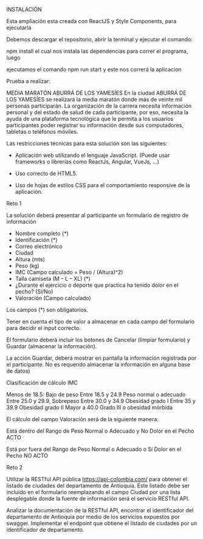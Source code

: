 INSTALACIÓN

Esta ampliación esta creada con ReactJS y Style Components, para ejecutarla 

Debemos descargar el repositorio, abrir la terminal y ejecutar el comando:

npm install el cual nos instala las dependencias para correr el programa, luego

ejecutamos el comando npm run start y este nos correrá la aplicacion

Prueba a realizar:

MEDIA MARATÓN ABURRÁ DE LOS YAMESÍES
En la ciudad ABURRÁ DE LOS YAMESÍES se realizará la media maratón donde más de veinte mil personas participarán. La organización de la carrera necesita información personal y del estado de salud de cada participante, por eso, necesita la ayuda de una plataforma tecnológica que le permita a los usuarios participantes poder registrar su información desde sus computadores, tabletas o teléfonos móviles.

Las restricciones técnicas para esta solución son las siguientes:

- Aplicación web utilizando el lenguaje JavaScript. (Puede usar frameworks o librerías como ReactJs, Angular, VueJs, …)

- Uso correcto de HTML5.
- Uso de hojas de estilos CSS para el comportamiento responsive de la aplicación.

Reto 1

La solución deberá presentar al participante un formulario de registro de información
- Nombre completo (*)
- Identificación (*)
- Correo electrónico
- Ciudad
- Altura (mts)
- Peso (kg)
- IMC (Campo calculado = Peso / (Altura)^2)
- Talla camiseta (M – L – XL) (*)
- ¿Durante el ejercicio o deporte que practica ha tenido dolor en el pecho? (Si/No)
- Valoración (Campo calculado)

Los campos (*) son obligatorios.

Tener en cuenta el tipo de valor a almacenar en cada campo del formulario para decidir el input correcto.

El formulario deberá incluir los botones de Cancelar (limpiar formulario) y Guardar (almacenar la información).

La acción Guardar, deberá mostrar en pantalla la información registrada por el participante. No es requerido almacenar la información en alguna base de datos)

Clasificación de cálculo IMC

Menos de 18.5: Bajo de peso
Entre 18.5 y 24.9 Peso normal o adecuado
Entre 25.0 y 29.9, Sobrepeso
Entre 30.0 y 34.9 Obesidad grado I
Entre 35 y 39.9 Obesidad grado II
Mayor a 40.0 Grado III o obesidad mórbida
  
El cálculo del campo Valoración será de la siguiente manera:

Está dentro del Rango de Peso Normal o Adecuado y No Dolor en el Pecho
ACTO

Está por fuera del Rango de Peso Normal o Adecuado o Sí Dolor en el Pecho
NO ACTO

Reto 2

Utilizar la RESTful API pública https://api-colombia.com/ para obtener el listado de ciudades del departamento de Antioquia. Este listado debe ser incluido en el formulario reemplazando el campo Ciudad por una lista desplegable donde la fuente de información será el servicio RESTful API.

Analizar la documentación de la RESTful API, encontrar el identificador del departamento de Antioquia por medio de los servicios expuestos por swagger. Implementar el endpoint que obtiene el listado de ciudades por un identificador de departamento.


